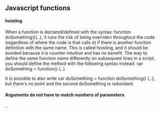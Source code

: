 Javascript functions
--

<h4>hoisting</h4>

When a function is declared/defined with the syntax: function doSomething(){..},
it runs the risk of being overriden throughout the code (regardless of where the code is that calls
it) if there is another function definition with the same name. This is called hoisting, and it should
be avoided because it is counter-intuitive and has no benefit.
The way to define the same function name differently on subsequent lines in a script, you should
define the method with the following syntax instead: var doSomething = function() {..}

It is possible to also write var doSomething = function doSomething() {..}, but there's no point
and the second doSomething is redundant.

<h4>Arguments do not have to match numbers of parameters</h4>

..
